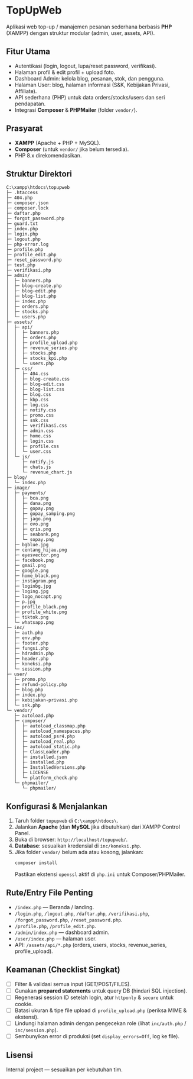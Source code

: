 # TopUpWeb

Aplikasi web top-up / manajemen pesanan sederhana berbasis **PHP** (XAMPP) dengan struktur modular (admin, user, assets, API).

## Fitur Utama

- Autentikasi (login, logout, lupa/reset password, verifikasi).
- Halaman profil & edit profil + upload foto.
- Dashboard Admin: kelola blog, pesanan, stok, dan pengguna.
- Halaman User: blog, halaman informasi (S&K, Kebijakan Privasi, Affiliate).
- API sederhana (PHP) untuk data orders/stocks/users dan seri pendapatan.
- Integrasi **Composer** & **PHPMailer** (folder `vendor/`).

## Prasyarat

- **XAMPP** (Apache + PHP + MySQL).
- **Composer** (untuk `vendor/` jika belum tersedia).
- PHP 8.x direkomendasikan.

## Struktur Direktori

```
C:\xampp\htdocs\topupweb
├─ .htaccess
├─ 404.php
├─ composer.json
├─ composer.lock
├─ daftar.php
├─ forgot_password.php
├─ guard.txt
├─ index.php
├─ login.php
├─ logout.php
├─ php-error.log
├─ profile.php
├─ profile_edit.php
├─ reset_password.php
├─ test.php
├─ verifikasi.php
├─ admin/
│  ├─ banners.php
│  ├─ blog-create.php
│  ├─ blog-edit.php
│  ├─ blog-list.php
│  ├─ index.php
│  ├─ orders.php
│  ├─ stocks.php
│  └─ users.php
├─ assets/
│  ├─ api/
│  │  ├─ banners.php
│  │  ├─ orders.php
│  │  ├─ profile_upload.php
│  │  ├─ revenue_series.php
│  │  ├─ stocks.php
│  │  ├─ stocks_kpi.php
│  │  └─ users.php
│  ├─ css/
│  │  ├─ 404.css
│  │  ├─ blog-create.css
│  │  ├─ blog-edit.css
│  │  ├─ blog-list.css
│  │  ├─ blog.css
│  │  ├─ kbp.css
│  │  ├─ log.css
│  │  ├─ notify.css
│  │  ├─ promo.css
│  │  ├─ snk.css
│  │  ├─ verifikasi.css
│  │  ├─ admin.css
│  │  ├─ home.css
│  │  ├─ login.css
│  │  ├─ profile.css
│  │  └─ user.css
│  └─ js/
│     ├─ notify.js
│     ├─ chats.js
│     └─ revenue_chart.js
├─ blog/
│  └─ index.php
├─ image/
│  ├─ payments/
│  │  ├─ bca.png
│  │  ├─ dana.png
│  │  ├─ gopay.png
│  │  ├─ gopay_samping.png
│  │  ├─ jago.png
│  │  ├─ ovo.png
│  │  ├─ qris.png
│  │  ├─ seabank.png
│  │  └─ sopay.png
│  ├─ bgblue.jpg
│  ├─ centang_hijau.png
│  ├─ eyesvector.png
│  ├─ facebook.png
│  ├─ gmail.png
│  ├─ google.png
│  ├─ home_black.png
│  ├─ instagram.png
│  ├─ loginbg.jpg
│  ├─ loging.jpg
│  ├─ logo_nocapt.png
│  ├─ p.jpg
│  ├─ profile_black.png
│  ├─ profile_white.png
│  ├─ tiktok.png
│  └─ whatsapp.png
├─ inc/
│  ├─ auth.php
│  ├─ env.php
│  ├─ footer.php
│  ├─ fungsi.php
│  ├─ hdradmin.php
│  ├─ header.php
│  ├─ koneksi.php
│  └─ session.php
├─ user/
│  ├─ promo.php
│  ├─ refund-policy.php
│  ├─ blog.php
│  ├─ index.php
│  ├─ kebijakan-privasi.php
│  └─ snk.php
└─ vendor/
   ├─ autoload.php
   ├─ composer/
   │  ├─ autoload_classmap.php
   │  ├─ autoload_namespaces.php
   │  ├─ autoload_psr4.php
   │  ├─ autoload_real.php
   │  ├─ autoload_static.php
   │  ├─ ClassLoader.php
   │  ├─ installed.json
   │  ├─ installed.php
   │  ├─ InstalledVersions.php
   │  ├─ LICENSE
   │  └─ platform_check.php
   └─ phpmailer/
      └─ phpmailer/

```

## Konfigurasi & Menjalankan

1. Taruh folder `topupweb` di `C:\xampp\htdocs\`.
2. Jalankan **Apache** (dan **MySQL** jika dibutuhkan) dari XAMPP Control Panel.
3. Buka di browser: `http://localhost/topupweb/`.
4. **Database**: sesuaikan kredensial di `inc/koneksi.php`.
5. Jika folder `vendor/` belum ada atau kosong, jalankan:
   ```bash
   composer install
   ```
   Pastikan ekstensi `openssl` aktif di `php.ini` untuk Composer/PHPMailer.

## Rute/Entry File Penting

- `/index.php` — Beranda / landing.
- `/login.php`, `/logout.php`, `/daftar.php`, `/verifikasi.php`, `/forgot_password.php`, `/reset_password.php`.
- `/profile.php`, `/profile_edit.php`.
- `/admin/index.php` — dashboard admin.
- `/user/index.php` — halaman user.
- API: `/assets/api/*.php` (orders, users, stocks, revenue_series, profile_upload).

## Keamanan (Checklist Singkat)

- [ ] Filter & validasi semua input (GET/POST/FILES).
- [ ] Gunakan **prepared statements** untuk query DB (hindari SQL injection).
- [ ] Regenerasi session ID setelah login, atur `httponly` & `secure` untuk cookie.
- [ ] Batasi ukuran & tipe file upload di `profile_upload.php` (periksa MIME & ekstensi).
- [ ] Lindungi halaman admin dengan pengecekan role (lihat `inc/auth.php` / `inc/session.php`).
- [ ] Sembunyikan error di produksi (set `display_errors=Off`, log ke file).

## Lisensi

Internal project — sesuaikan per kebutuhan tim.
